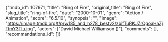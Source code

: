 {"tmdb_id": 107971, "title": "Ring of Fire", "original_title": "Ring of Fire", "slug_title": "ring-of-fire", "date": "2000-10-01", "genre": "Action / Animation", "score": "6.5/10", "synopsis": "", "image": "https://image.tmdb.org/t/p/w185_and_h278_bestv2/zbifTuRKJZrOgoaHaZjTtmY3TIu.jpg", "actors": ["David Michael Williamson ()"], "comments": [], "recommandations_id": []}